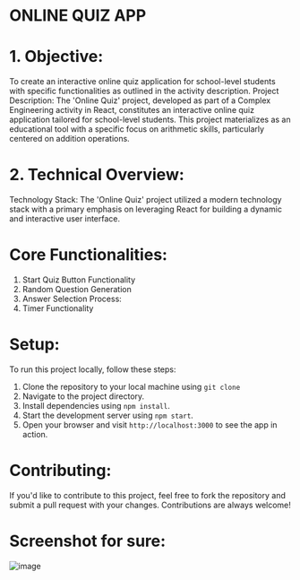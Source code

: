 # ONLINE QUIZ APP

# 1. Objective:
To create an interactive online quiz application for school-level students with specific functionalities as outlined in the activity description.
Project Description: The 'Online Quiz' project, developed as part of a Complex Engineering activity in React, constitutes an interactive 
online quiz application tailored for school-level students. This project 
materializes as an educational tool with a specific focus on arithmetic skills, particularly centered on addition operations.

# 2. Technical Overview:
 Technology Stack:
 The 'Online Quiz' project utilized a modern technology stack with a primary emphasis on leveraging
 React for building a dynamic and interactive user interface.

# Core Functionalities:
  1. Start Quiz Button Functionality
  2. Random Question Generation
  3. Answer Selection Process: 
  4. Timer Functionality 

# Setup:
To run this project locally, follow these steps:

 1. Clone the repository to your local machine using `git clone`
 2. Navigate to the project directory.
 3. Install dependencies using `npm install`.
 4. Start the development server using `npm start`.
 5. Open your browser and visit `http://localhost:3000` to see the app in action.

# Contributing:
If you'd like to contribute to this project, feel free to fork the repository and submit a pull request with your changes. Contributions are always welcome!

# Screenshot for sure:

![image](https://github.com/Sulaiman2211khan/online_quizz_app/assets/111263968/e4386898-020f-4f1e-a85d-bd45b20d78af)

